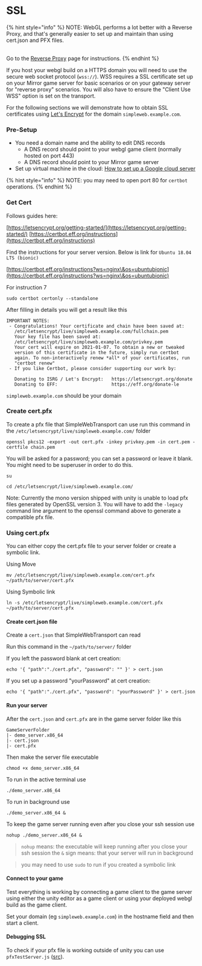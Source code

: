 # SSL

{% hint style="info" %}
NOTE: WebGL performs a lot better with a Reverse Proxy, and that's generally easier to set up and maintain than using cert.json and PFX files.

\
Go to the [Reverse Proxy](reverse-proxy/) page for instructions.
{% endhint %}

If you host your webgl build on a HTTPS domain you will need to use the secure web socket protocol (`wss://`). WSS requires a SSL certificate set up on your Mirror game server for basic scenarios or on your gateway server for "reverse proxy" scenarios. You will also have to ensure the "Client Use WSS" option is set on the transport.

For the following sections we will demonstrate how to obtain SSL certificates using [Let's Encrypt](https://letsencrypt.org/) for the domain `simpleweb.example.com`.

### Pre-Setup

* You need a domain name and the ability to edit DNS records
  * A DNS record should point to your webgl game client (normally hosted on port 443)
  * A DNS record should point to your Mirror game server
* Set up virtual machine in the cloud: [How to set up a Google cloud server](https://mirror-networking.com/docs/Articles/Guides/DevServer/gcloud/index.html)

{% hint style="info" %}
NOTE: you may need to open port 80 for `certbot` operations.
{% endhint %}

### Get Cert

Follows guides here:

[https://letsencrypt.org/getting-started/](https://letsencrypt.org/getting-started/) [https://certbot.eff.org/instructions](https://certbot.eff.org/instructions)

Find the instructions for your server version. Below is link for `Ubuntu 18.04 LTS (bionic)`

[https://certbot.eff.org/instructions?ws=nginx\&os=ubuntubionic](https://certbot.eff.org/instructions?ws=nginx\&os=ubuntubionic)

For instruction 7

```
sudo certbot certonly --standalone
```

After filling in details you will get a result like this

```
IMPORTANT NOTES:
 - Congratulations! Your certificate and chain have been saved at:
   /etc/letsencrypt/live/simpleweb.example.com/fullchain.pem
   Your key file has been saved at:
   /etc/letsencrypt/live/simpleweb.example.com/privkey.pem
   Your cert will expire on 2021-01-07. To obtain a new or tweaked
   version of this certificate in the future, simply run certbot
   again. To non-interactively renew *all* of your certificates, run
   "certbot renew"
 - If you like Certbot, please consider supporting our work by:

   Donating to ISRG / Let's Encrypt:   https://letsencrypt.org/donate
   Donating to EFF:                    https://eff.org/donate-le
```

`simpleweb.example.com` should be your domain

### Create cert.pfx

To create a pfx file that SimpleWebTransport can use run this command in the `/etc/letsencrypt/live/simpleweb.example.com/` folder

```
openssl pkcs12 -export -out cert.pfx -inkey privkey.pem -in cert.pem -certfile chain.pem
```

You will be asked for a password; you can set a password or leave it blank. You might need to be superuser in order to do this.

```
su

cd /etc/letsencrypt/live/simpleweb.example.com/
```

Note: Currently the mono version shipped with unity is unable to load pfx files generated by OpenSSL version 3. You will have to add the `-legacy` command line argument to the openssl command above to generate a compatible pfx file.

### Using cert.pfx

You can either copy the cert.pfx file to your server folder or create a symbolic link.

Using Move

```
mv /etc/letsencrypt/live/simpleweb.example.com/cert.pfx ~/path/to/server/cert.pfx
```

Using Symbolic link

```
ln -s /etc/letsencrypt/live/simpleweb.example.com/cert.pfx ~/path/to/server/cert.pfx
```

#### Create cert.json file

Create a `cert.json` that SimpleWebTransport can read

Run this command in the `~/path/to/server/` folder

If you left the password blank at cert creation:

```
echo '{ "path":"./cert.pfx", "password": "" }' > cert.json
```

If you set up a password "yourPassword" at cert creation:

```
echo '{ "path":"./cert.pfx", "password": "yourPassword" }' > cert.json
```

#### Run your server

After the `cert.json` and `cert.pfx` are in the game server folder like this

```
GameServerFolder
|- demo_server.x86_64
|- cert.json
|- cert.pfx
```

Then make the server file executable

```
chmod +x demo_server.x86_64
```

To run in the active terminal use

```
./demo_server.x86_64
```

To run in background use

```
./demo_server.x86_64 &
```

To keep the game server running even after you close your ssh session use

```
nohup ./demo_server.x86_64 &
```

> `nohup` means: the executable will keep running after you close your ssh session the `&` sign means: that your server will run in background

> you may need to use `sudo` to run if you created a symbolic link

#### Connect to your game

Test everything is working by connecting a game client to the game server using either the unity editor as a game client or using your deployed webgl build as the game client.

Set your domain (eg `simpleweb.example.com`) in the hostname field and then start a client.

#### Debugging SSL

To check if your pfx file is working outside of unity you can use `pfxTestServer.js` ([src](https://github.com/James-Frowen/SimpleWebTransport/blob/master/DebugScripts\~/node\~/pfxTestServer.js)).

